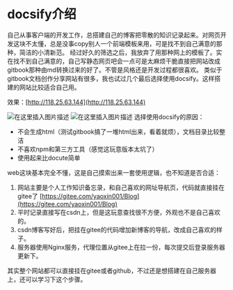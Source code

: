 # docsify介绍


自己从事客户端的开发工作，总搭建自己的博客把零散的知识记录起来。对网页开发这块不太懂，总是没事copy别人一个前端模板来用，可是找不到自己满意的那种，简洁的小清新范。
经过好久的筛选之后，我放弃了用那种网上的模板了。实在找不到自己满意的，自己写静态网页吧会一点可是太麻烦干脆直接把网站改成gitbook那种由md转换过来的好了。不管是风格还是开发过程都很喜欢。
类似于gitbook文档创作分享网站有很多，我也试过几个最后选择使用docsify。这样搭建的网站比较适合自己用。

效果：[http://118.25.63.144](http://118.25.63.144)

![在这里插入图片描述](https://img-blog.csdnimg.cn/20200404092428268.png)
![在这里插入图片描述](https://img-blog.csdnimg.cn/20200404092447991.png)
选择使用docsify的原因：
- 不会生成html（测试gitbook搞了一堆html出来，看着就烦），文档目录比较整洁
- 不喜欢npm和第三方工具（感觉这玩意版本太坑了）
- 使用起来比docute简单


web这块基本完全不懂，这是自己摸索出来一套使用逻辑，也不知道是否合适：

1. 网站主要是个人工作知识备忘录，和自己喜欢的网址导航页，代码就直接挂在gitee了 [https://gitee.com/yaoxin001/Blog](https://gitee.com/yaoxin001/Blog)
2. 平时记录直接写在csdn上，但是这玩意查找很不方便，外观也不是自己喜欢的。
3. csdn博客写好后，把挂在gitee的代码增加新博客的导航，改成自己喜欢的样子。
4. 服务器使用Nginx服务，代理位置从gitee上在拉一份，每次提交后登录服务器更新下。

其实整个网站都可以直接挂在gitee或者github，不过还是想搭建在自己服务器上，还可以学习下这个步骤。